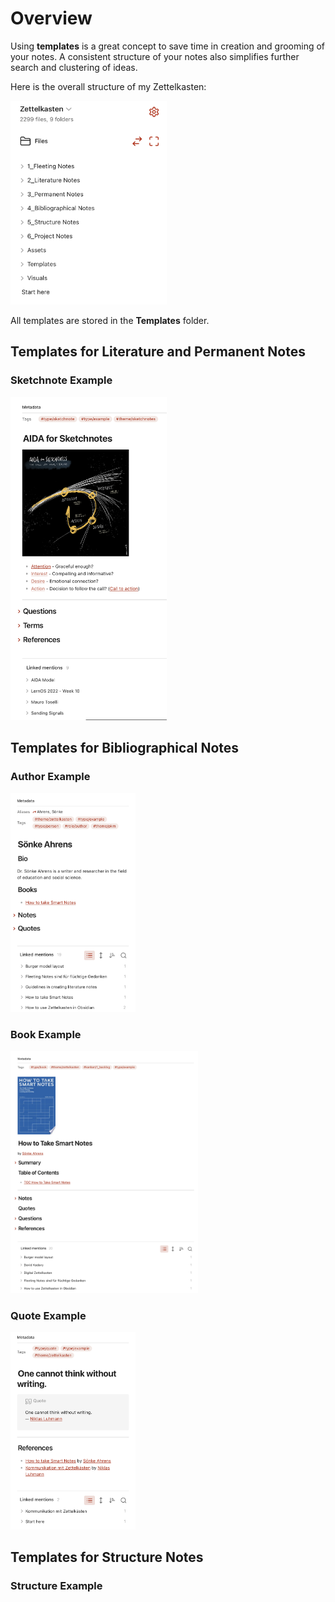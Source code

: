 # Overview

Using **templates** is a great concept to save time in creation and grooming of your notes. A consistent structure of your notes also simplifies further search and clustering of ideas.

Here is the overall structure of my Zettelkasten:

<img src="/Visuals/folders.jpg" width="250" />

All templates are stored in the **Templates** folder.

## Templates for Literature and Permanent Notes
### Sketchnote Example
<img src="/Visuals/sketchnote_template.jpg" width="250" />

## Templates for Bibliographical Notes
### Author Example
<img src="/Visuals/author_template_example.jpg" width="200" />

### Book Example
<img src="/Visuals/book_template_example.jpg" width="300" />

### Quote Example
<img src="/Visuals/quote_template_example.jpg" width="200" />

## Templates for Structure Notes
### Structure Example
